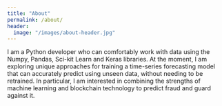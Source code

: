 ```yaml
---
title: "About"
permalink: /about/
header:
  image: "/images/about-header.jpg"
---
```


I am a Python developer who can comfortably work with data using the Numpy, Pandas, Sci-kit Learn and Keras libraries. At the moment, I am exploring unique approaches for training a time-series forecasting model that can accurately predict using unseen data, without needing to be retrained. In particular, I am interested in combining the strengths of machine learning and blockchain technology to predict fraud and guard against it.
